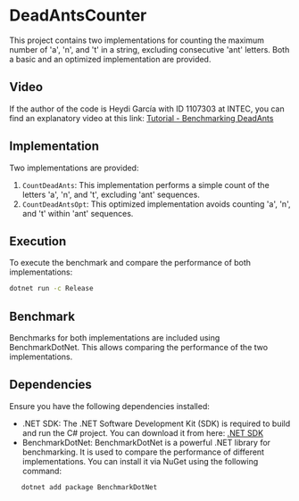 # DeadAntsCounter

This project contains two implementations for counting the maximum number of 'a', 'n', and 't' in a string, excluding consecutive 'ant' letters. Both a basic and an optimized implementation are provided.

## Video
If the author of the code is Heydi García with ID 1107303 at INTEC, you can find an explanatory video at this link: [Tutorial - Benchmarking DeadAnts](https://youtu.be/U95vhYP4Ut0)


## Implementation

Two implementations are provided:

1. `CountDeadAnts`: This implementation performs a simple count of the letters 'a', 'n', and 't', excluding 'ant' sequences.
2. `CountDeadAntsOpt`: This optimized implementation avoids counting 'a', 'n', and 't' within 'ant' sequences.

## Execution

To execute the benchmark and compare the performance of both implementations:

```bash
dotnet run -c Release
```

## Benchmark
Benchmarks for both implementations are included using BenchmarkDotNet. This allows comparing the performance of the two implementations.

## Dependencies
Ensure you have the following dependencies installed:

-  .NET SDK: The .NET Software Development Kit (SDK) is required to build and run the C# project. You can download it from here: [.NET SDK](https://dotnet.microsoft.com/download)
-  BenchmarkDotNet: BenchmarkDotNet is a powerful .NET library for benchmarking. It is used to compare the performance of different implementations. You can install it via NuGet using the following command:
```bash
   dotnet add package BenchmarkDotNet
```

